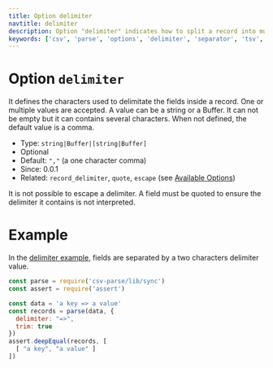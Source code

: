 ```yaml
---
title: Option delimiter
navtitle: delimiter
description: Option "delimiter" indicates how to split a record into multiple fields.
keywords: ['csv', 'parse', 'options', 'delimiter', 'separator', 'tsv', 'fields', 'records']
---
```


# Option `delimiter`

It defines the characters used to delimitate the fields inside a record. One or multiple values are accepted. A value can be a string or a Buffer. It can not be empty but it can contains several characters. When not defined, the default value is a comma.

* Type: `string|Buffer|[string|Buffer]`
* Optional
* Default: `","` (a one character comma)
* Since: 0.0.1
* Related: `record_delimiter`, `quote`, `escape` (see [Available Options](/parse/options/#available-options))

It is not possible to escape a delimiter. A field must be quoted to ensure the delimiter it contains is not interpreted.

# Example

In the [delimiter example](https://github.com/adaltas/node-csv-parse/blob/master/samples/option.delimiter.js), fields are separated by a two characters delimiter value.

```js
const parse = require('csv-parse/lib/sync')
const assert = require('assert')

const data = 'a key => a value'
const records = parse(data, {
  delimiter: "=>",
  trim: true
})
assert.deepEqual(records, [
  [ "a key", "a value" ]
])
```
